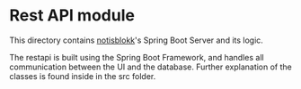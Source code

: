 # Rest API module
This directory contains [notisblokk](../README.md)'s Spring Boot Server and its logic.

The restapi is built using the Spring Boot Framework, and handles all communication between
the UI and the database. Further explanation of the classes is found inside in the src folder.